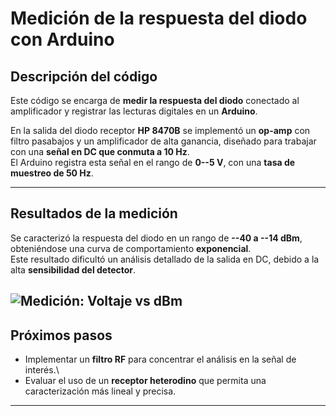 # Medición de la respuesta del diodo con Arduino

## Descripción del código

Este código se encarga de **medir la respuesta del diodo** conectado al
amplificador y registrar las lecturas digitales en un **Arduino**.

En la salida del diodo receptor **HP 8470B** se implementó un **op-amp**
con filtro pasabajos y un amplificador de alta ganancia, diseñado para trabajar
con una **señal en DC que conmuta a 10 Hz**.\
El Arduino registra esta señal en el rango de **0--5 V**, con una **tasa
de muestreo de 50 Hz**.

------------------------------------------------------------------------

## Resultados de la medición

Se caracterizó la respuesta del diodo en un rango de **--40 a --14
dBm**, obteniéndose una curva de comportamiento **exponencial**.\
Este resultado dificultó un análisis detallado de la salida en DC,
debido a la alta **sensibilidad del detector**.


![Medición: Voltaje vs
dBm](https://github.com/user-attachments/assets/bf388891-5b7f-4483-ab31-892a06354748)
------------------------------------------------------------------------

## Próximos pasos

-   Implementar un **filtro RF** para concentrar el análisis en la señal
    de interés.\
-   Evaluar el uso de un **receptor heterodino** que permita una
    caracterización más lineal y precisa.

------------------------------------------------------------------------
